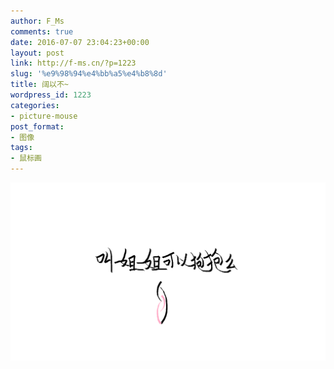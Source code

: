 ```yaml
---
author: F_Ms
comments: true
date: 2016-07-07 23:04:23+00:00
layout: post
link: http://f-ms.cn/?p=1223
slug: '%e9%98%94%e4%bb%a5%e4%b8%8d'
title: 阔以不~
wordpress_id: 1223
categories:
- picture-mouse
post_format:
- 图像
tags:
- 鼠标画
---
```


![20160707_叫姐姐可以抱抱么](/img/post/wp/2016/06/20160707_叫姐姐可以抱抱么.png)

